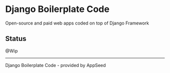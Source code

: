 # Django Boilerplate Code

Open-source and paid web apps coded on top of Django Framework

## Status

@Wip 

---
Django Boilerplate Code - provided by AppSeed


